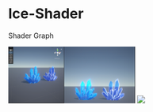 # Ice-Shader

Shader Graph

<img src="https://github.com/alianilKaradag/Ice-Shader/blob/main/Assets/SS/SS1.png" width="256">

<img src="https://github.com/alianilKaradag/Ice-Shader/tree/main/Assets/SS/SS2.png" width="256">
